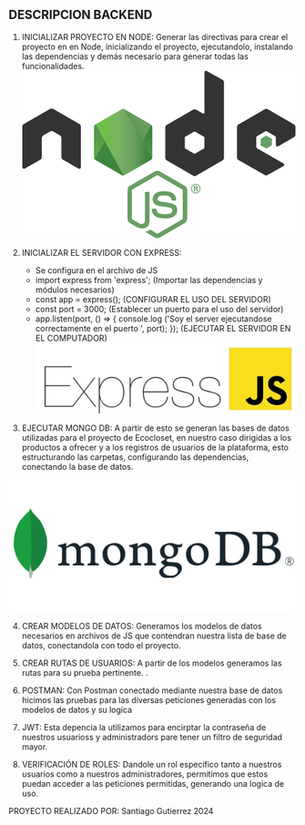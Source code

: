 ## DESCRIPCION BACKEND

1. INICIALIZAR PROYECTO EN NODE: Generar las directivas para crear el proyecto en en Node, inicializando el proyecto, ejecutandolo, instalando las dependencias y demás necesario para generar todas las funcionalidades.
![alt text](image.png)

2. INICIALIZAR EL SERVIDOR CON EXPRESS:
    - Se configura en el archivo de JS
    - import express from 'express'; (Importar las dependencias y módulos necesarios)
    - const app = express(); (CONFIGURAR EL USO DEL SERVIDOR)
    - const port = 3000; (Establecer un puerto para el uso del servidor)
    - app.listen(port, () => {
            console.log ('Soy el server ejecutandose correctamente en el puerto ', port);
        }); (EJECUTAR EL SERVIDOR EN EL COMPUTADOR)
    ![alt text](image-3.png)

3. EJECUTAR MONGO DB: A partir de esto se generan las bases de datos utilizadas para el proyecto de Ecocloset, en nuestro caso dirigidas a los productos a ofrecer y a los registros de usuarios de la plataforma, esto estructurando las carpetas, configurando las dependencias, conectando la base de datos.

![alt text](image-2.png)

4. CREAR MODELOS DE DATOS: Generamos los modelos de datos necesarios en archivos de JS que contendran nuestra lista de base de datos, conectandola con todo el proyecto.

5. CREAR RUTAS DE USUARIOS: A partir de los modelos generamos las rutas para su prueba pertinente.
.
6. POSTMAN: Con Postman conectado mediante nuestra base de datos hicimos las pruebas para las diversas peticiones generadas con los modelos de datos y su logíca

6. JWT: Esta depencia la utilizamos para encirptar la contraseña de nuestros usuarioss y administradors pare tener un filtro de seguridad mayor.

7. VERIFICACIÓN DE ROLES: Dandole un rol especifico tanto a nuestros usuarios como a nuestros administradores, permitimos que estos puedan acceder a las peticiones permitidas, generando una logica de uso.

PROYECTO REALIZADO POR:
    Santiago Gutierrez 2024
